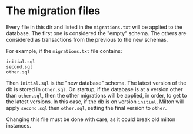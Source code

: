 # The migration files

Every file in this dir and listed in the `migrations.txt` will be applied to 
the database. The first one is considered the "empty" schema. The others are considered as transactions from the previous to the new schemas.

For example, if the `migrations.txt` file contains:
```
initial.sql
second.sql
other.sql
```
Then `initial.sql` is the "new database" schema. The latest version of the db
is stored in `other.sql`. On startup, if the database is at a version other than
`other.sql`, then the other migrations will be applied, in order, to get to the
latest versions. In this case, if the db is on version `initial`, Milton will
apply `second.sql` then `other.sql`, setting the final version to `other`.

Changing this file must be done with care, as it could break old milton instances.
